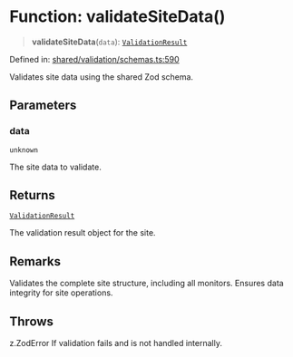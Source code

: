 # Function: validateSiteData()

> **validateSiteData**(`data`): [`ValidationResult`](../../../types/validation/interfaces/ValidationResult.md)

Defined in: [shared/validation/schemas.ts:590](https://github.com/Nick2bad4u/Uptime-Watcher/blob/main/shared/validation/schemas.ts#L590)

Validates site data using the shared Zod schema.

## Parameters

### data

`unknown`

The site data to validate.

## Returns

[`ValidationResult`](../../../types/validation/interfaces/ValidationResult.md)

The validation result object for the site.

## Remarks

Validates the complete site structure, including all monitors. Ensures data
integrity for site operations.

## Throws

z.ZodError If validation fails and is not handled internally.
